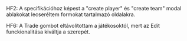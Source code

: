 HF2: A specifikációhoz képest a "create player" és "create team" modal ablakokat lecseréltem formokat tartalmazó oldalakra.

HF6: A Trade gombot eltávolítottam a játékosoktól, mert az Edit funckionalitása kiváltja a szerepét.